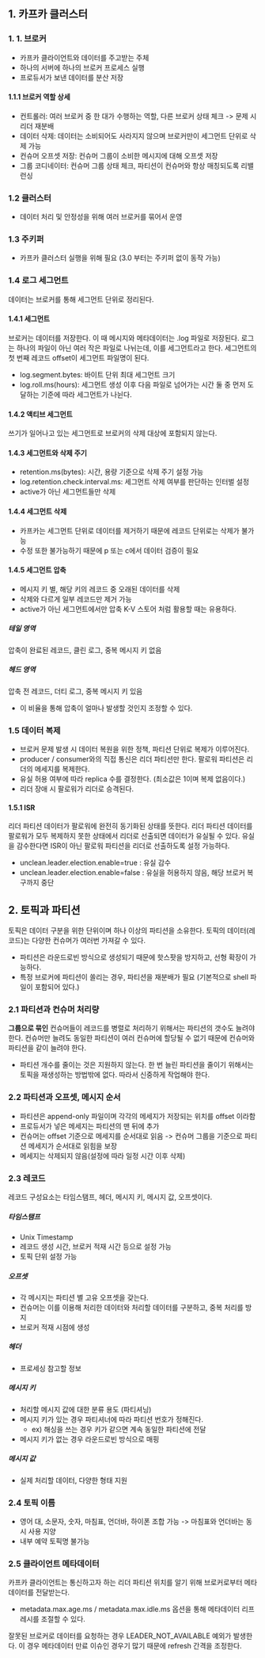 ## 1. 카프카 클러스터

### 1. 1. 브로커
- 카프카 클라이언트와 데이터를 주고받는 주체
- 하나의 서버에 하나의 브로커 프로세스 실행
- 프로듀서가 보낸 데이터를 분산 저장
#### 1.1.1 브로커 역할 상세
- 컨트롤러: 여러 브로커 중 한 대가 수행하는 역할, 다른 브로커 상태 체크 -> 문제 시 리더 재분배
- 데이터 삭제: 데이터는 소비되어도 사라지지 않으며 브로커만이 세그먼트 단위로 삭제 가능
- 컨슈머 오프셋 저장: 컨슈머 그룹이 소비한 메시지에 대해 오프셋 저장
- 그룹 코디네이터: 컨슈머 그룹 상태 체크, 파티션이 컨슈머와 항상 매칭되도록 리밸런싱

### 1.2 클러스터
- 데이터 처리 및 안정성을 위해 여러 브로커를 묶어서 운영

### 1.3 주키퍼
- 카프카 클러스터 실행을 위해 필요 (3.0 부터는 주키퍼 없이 동작 가능)

### 1.4 로그 세그먼트
데이터는 브로커를 통해 세그먼트 단위로 정리된다.

#### 1.4.1 세그먼트
브로커는 데이터를 저장한다. 이 때 메시지와 메타데이터는 .log 파일로 저장된다.
로그는 하나의 파일이 아닌 여러 작은 파일로 나뉘는데, 이를 세그먼트라고 한다.
세그먼트의 첫 번째 레코드 offset이 세그먼트 파일명이 된다.

- log.segment.bytes: 바이트 단위 최대 세그먼트 크기
- log.roll.ms(hours): 세그먼트 생성 이후 다음 파일로 넘어가는 시간
둘 중 먼저 도달하는 기준에 따라 세그먼트가 나뉜다.

#### 1.4.2 액티브 세그먼트
쓰기가 일어나고 있는 세그먼트로 브로커의 삭제 대상에 포함되지 않는다.

#### 1.4.3 세그먼트와 삭제 주기
- retention.ms(bytes): 시간, 용량 기준으로 삭제 주기 설정 가능
- log.retention.check.interval.ms: 세그먼트 삭제 여부를 판단하는 인터벌 설정
- active가 아닌 세그먼트들만 삭제

#### 1.4.4 세그먼트 삭제
- 카프카는 세그먼트 단위로 데이터를 제거하기 때문에 레코드 단위로는 삭제가 불가능
- 수정 또한 불가능하기 때문에 p 또는 c에서 데이터 검증이 필요

#### 1.4.5 세그먼트 압축
- 메시지 키 별, 해당 키의 레코드 중 오래된 데이터를 삭제
- 삭제와 다르게 일부 레코드만 제거 가능
- active가 아닌 세그먼트에서만 압축
K-V 스토어 처럼 활용할 때는 유용하다.

##### 테일 영역
압축이 완료된 레코드, 클린 로그, 중복 메시지 키 없음
##### 헤드 영역
압축 전 레코드, 더티 로그, 중복 메시지 키 있음
- 이 비율을 통해 압축이 얼마나 발생할 것인지 조정할 수 있다.

### 1.5 데이터 복제
- 브로커 문제 발생 시 데이터 복원을 위한 정책, 파티션 단위로 복제가 이루어진다.
- producer / consumer와의 직접 통신은 리더 파티션만 한다. 팔로워 파티션은 리더의 메세지를 복제한다.
- 유실 허용 여부에 따라 replica 수를 결정한다. (최소값은 1이며 복제 없음이다.)
- 리더 장애 시 팔로워가 리더로 승격된다.

#### 1.5.1 ISR
리더 파티션 데이터가 팔로워에 완전히 동기화된 상태를 뜻한다.
리더 파티션 데이터를 팔로워가 모두 복제하지 못한 상태에서 리더로 선출되면 데이터가 유실될 수 있다. 유실을 감수한다면 ISR이 아닌 팔로워 파티션을 리더로 선출하도록 설정 가능하다.
- unclean.leader.election.enable=true : 유실 감수
- unclean.leader.election.enable=false : 유실을 허용하지 않음, 해당 브로커 복구까지 중단

##  2. 토픽과 파티션

토픽은 데이터 구분을 위한 단위이며 하나 이상의 파티션을 소유한다. 토픽의 데이터(레코드)는 다양한 컨슈머가 여러번 가져갈 수 있다.
- 파티션은 라운드로빈 방식으로 생성되기 때문에 핫스팟을 방지하고, 선형 확장이 가능하다.
- 특정 브로커에 파티션이 쏠리는 경우, 파티션을 재분배가 필요 (기본적으로 shell 파일이 포함되어 있다.)

### 2.1 파티션과 컨슈머 처리량
**그룹으로 묶인** 컨슈머들이 레코드를 병렬로 처리하기 위해서는 파티션의 갯수도 늘려야 한다. 컨슈머만 늘려도 동일한 파티션이 여러 컨슈머에 할당될 수 없기 때문에 컨슈머와 파티션을 같이 늘려야 한다. 
- 파티션 개수를 줄이는 것은 지원하지 않는다. 한 번 늘린 파티션을 줄이기 위해서는 토픽을 재생성하는 방법밖에 없다. 따라서 신중하게 작업해야 한다.

### 2.2 파티션과 오프셋, 메시지 순서
- 파티션은 append-only 파일이며 각각의 메세지가 저장되는 위치를 offset 이라함
- 프로듀서가 넣은 메세지는 파티션의 맨 뒤에 추가
- 컨슈머는 offset 기준으로 메세지를 순서대로 읽음 -> 컨슈머 그룹을 기준으로 파티션 메세지가 순서대로 읽힘을 보장
- 메세지는 삭제되지 않음(설정에 따라 일정 시간 이후 삭제)

### 2.3 레코드
레코드 구성요소는 타임스탬프, 헤더, 메시지 키, 메시지 값, 오프셋이다.

##### 타임스탬프
- Unix Timestamp
- 레코드 생성 시간, 브로커 적재 시간 등으로 설정 가능
- 토픽 단위 설정 가능
##### 오프셋
- 각 메시지는 파티션 별 고유 오프셋을 갖는다.
- 컨슈머는 이를 이용해 처리한 데이터와 처리할 데이터를 구분하고, 중복 처리를 방지
- 브로커 적재 시점에 생성
##### 헤더
- 프로세싱 참고할 정보
##### 메시지 키
- 처리할 메시지 값에 대한 분류 용도 (파티셔닝)
- 메시지 키가 있는 경우 파티셔너에 따라 파티션 번호가 정해진다.
	- ex) 해싱을 쓰는 경우 키가 같으면 계속 동일한 파티션에 전달
- 메시지 키가 없는 경우 라운드로빈 방식으로 매핑
##### 메시지 값
- 실제 처리할 데이터, 다양한 형태 지원

### 2.4 토픽 이름
- 영어 대, 소문자, 숫자, 마침표, 언더바, 하이폰 조합 가능 -> 마침표와 언더바는 동시 사용 지양
- 내부 예약 토픽명 불가능

### 2.5 클라이언트 메타데이터
카프카 클라이언트는 통신하고자 하는 리더 파티션 위치를 알기 위해 브로커로부터 메타데이터를 전달받는다.
- metadata.max.age.ms / metadata.max.idle.ms 옵션을 통해 메타데이터 리프레시를 조절할 수 있다.

잘못된 브로커로 데이터를 요청하는 경우 LEADER_NOT_AVAILABLE 예외가 발생한다. 이 경우 메타데이터 만료 이슈인 경우기 많기 때문에 refresh 간격을 조정한다.